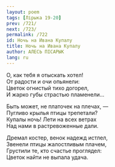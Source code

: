 ```yaml
---
layout: poem
tags: [Лірыка 19-20]
prev: /721/
next: /723/
permalink: /722
id: Ночь на Ивана Купалу
title: Ночь на Ивана Купалу
author: АЛЕСЬ ПІСАРЫК
lang: ru
---
```



О, как тебя я отыскать хотел!  
От радости и очи опьянели:  
Цветок огнистый тихо догорел,  
И жарко губы страстью пламенели...  

Быть может, не платочек на плечах, —  
Пугливо крылья птицы трепетали?  
Купалы ночь! Лети на всех ветрах  
Над нами в растревоженные дали.  

Дремал костер, венок надежд истлел,  
Звенели птицы жалостливым плачем,  
Грустили те, кто счастье проглядел:  
Цветок найти не выпала удача.  
